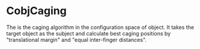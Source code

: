 CobjCaging
==========

The is the caging algorithm in the configuration space of object. It takes the target object as the subject and calculate best caging positions by "translational margin" and "equal inter-finger distances".